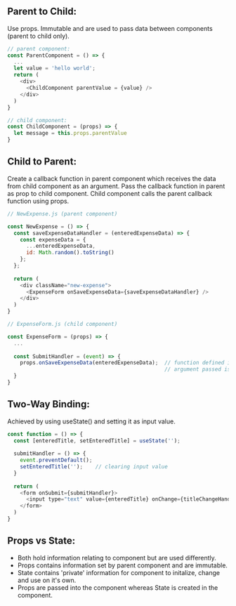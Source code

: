 ## Parent to Child:
Use props. Immutable and are used to pass data between components (parent to child only). 

```javascript
// parent component:
const ParentComponent = () => {
  ...
  let value = 'hello world';
  return (
    <div>
      <ChildComponent parentValue = {value} />
    </div>
  )
}

// child component:
const ChildComponent = (props) => {
  let message = this.props.parentValue
}

```

## Child to Parent:
Create a callback function in parent component which receives the data from child component as an argument. Pass the callback function in parent as prop to child component. Child component calls the parent callback function using props.
```javascript
// NewExpense.js (parent component)

const NewExpense = () => {
  const saveExpenseDataHandler = (enteredExpenseData) => {
    const expenseData = {
      ...enteredExpenseData,
      id: Math.random().toString()
    };
  };
  
  return (
    <div className="new-expense">
      <ExpenseForm onSaveExpenseData={saveExpenseDataHandler} />
    </div>
  )
}

// ExpenseForm.js (child component)

const ExpenseForm = (props) => {
  ...
  
  const SubmitHandler = (event) => {
    props.onSaveExpenseData(enteredExpenseData);  // function defined in parent executed in child component
                                                  // argument passed is received as value in saveExpenseDataHandler()
  }
}
```

## Two-Way Binding:
Achieved by using useState() and setting it as input value.

```javascript
const function = () => {
  const [enteredTitle, setEnteredTitle] = useState('');
  
  submitHandler = () => {
    event.preventDefault();
    setEnteredTitle('');    // clearing input value
  }
  
  return (
    <form onSubmit={submitHandler}>
      <input type="text" value={enteredTitle} onChange={titleChangeHandler}>
    </form>
  )
}

```

## Props vs State:
- Both hold information relating to component but are used differently.
- Props contains information set by parent component and are immutable.
- State contains 'private' information for component to initalize, change and use on it's own.
- Props are passed into the component whereas State is created in the component.
